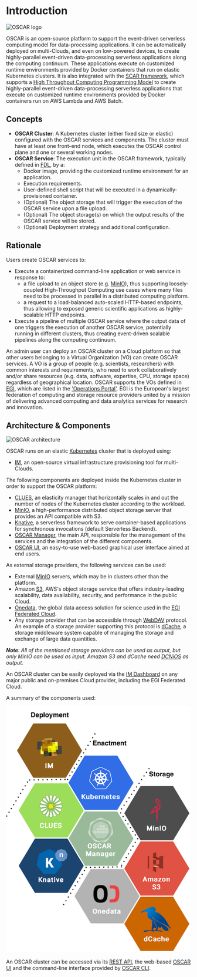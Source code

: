 # Introduction

![OSCAR logo](images/oscar3.png)

OSCAR is an open-source platform to support the event-driven serverless computing model for data-processing applications. It can be automatically deployed on multi-Clouds, and even on low-powered devices, to create highly-parallel event-driven data-processing serverless applications along the computing continuum. These applications execute on customized runtime environments provided by Docker containers that run on elastic Kubernetes clusters. It is also integrated with the 
[SCAR framework](https://github.com/grycap/scar), which supports a
[High Throughput Computing Programming Model](https://scar.readthedocs.io/en/latest/prog_model.html)
to create highly-parallel event-driven data-processing serverless applications
that execute on customized runtime environments provided by Docker containers
run on AWS Lambda and AWS Batch.


## Concepts
- **OSCAR Cluster**: A Kubernetes cluster (either fixed size or elastic) configured with the OSCAR services and components. The cluster must have at least one front-end node, which executes the OSCAR control plane and one or several working nodes.
- **OSCAR Service**: The execution unit in the OSCAR framework, typically defined in [FDL](fdl.md), by a:
    - Docker image, providing the customized runtime environment for an application.
    - Execution requirements.
    - User-defined shell script that will be executed in a dynamically-provisioned container.
    - (Optional) The object storage that will trigger the execution of the OSCAR service upon a file upload. 
    - (Optional) The object storage(s) on which the output results of the OSCAR service will be stored. 
    - (Optional) Deployment strategy and additional configuration. 


## Rationale

Users create OSCAR services to:

  - Execute a containerized command-line application or web service in response to:
      - a file upload to an object store (e.g. [MinIO](http://min.io)), thus supporting loosely-coupled High-Throughput Computing use cases where many files need to be processed in parallel in a distributed computing platform.
      - a request to a load-balanced auto-scaled HTTP-based endpoints, thus allowing to exposed generic scientific applications as highly-scalable HTTP endpoints.
  - Execute a pipeline of multiple OSCAR service where the output data of one triggers the execution of another OSCAR service, potentially running in different clusters, thus creating event-driven scalable pipelines along the computing continuum.

An admin user can deploy an OSCAR cluster on a Cloud platform so that other users belonging to a Virtual Organization (VO) can create OSCAR services. A VO is a group of people (e.g. scientists, researchers) with common interests and requirements, who need to work collaboratively and/or share resources (e.g. data, software, expertise, CPU, storage space) regardless of geographical location. OSCAR supports the VOs defined in [EGI](https://egi.eu), which are listed in the ['Operations Portal'](https://operations-portal.egi.eu/vo/a/list). EGI is the European's largest federation of computing and storage resource providers united by a mission of delivering advanced computing and data analytics services for research and innovation.


## Architecture & Components

![OSCAR architecture](images/oscar-arch.png)

OSCAR runs on an elastic [Kubernetes](http://kubernetes.io) cluster that is
deployed using:

- [IM](http://www.grycap.upv.es/im), an open-source virtual infrastructure
    provisioning tool for multi-Clouds.

The following components are deployed inside the Kubernetes cluster in order
to support the OSCAR platform:

- [CLUES](http://github.com/grycap/clues), an elasticity manager that
    horizontally scales in and out the number of nodes of the Kubernetes
    cluster according to the workload.
- [MinIO](https://min.io), a high-performance distributed object storage
    server that provides an API compatible with S3.
- [Knative](https://knative.dev), a serverless framework to serve
    container-based applications for synchronous invocations (default
    Serverless Backend).
- [OSCAR Manager](https://docs.oscar.grycap.net/api/), the main API, responsible for the management of the services and the integration of the different components. 
- [OSCAR UI](https://github.com/grycap/oscar-ui), an easy-to-use web-based graphical user interface aimed at end users.

As external storage providers, the following services can be used:

- External [MinIO](https://min.io) servers, which may be in clusters other
    than the platform.
- Amazon [S3](https://aws.amazon.com/s3/), AWS's object storage
    service that offers industry-leading scalability, data availability,
    security, and performance in the public Cloud.
- [Onedata](https://onedata.org/), the global data access solution for science
    used in the [EGI Federated Cloud](https://datahub.egi.eu/).
- Any storage provider that can be accessible through
    [WebDAV](http://www.webdav.org/) protocol. An example of a storage provider
    supporting this protocol is [dCache](https://dcache.org/), a storage
    middleware system capable of managing the storage and exchange of large data
    quantities.

***Note**: All of the mentioned storage providers can be used as output, but
only MinIO can be used as input. Amazon S3 and dCache  need [DCNiOS](https://intertwin-eu.github.io/dcnios/) as output.*


An OSCAR cluster can be easily deployed via the [IM Dashboard](http://im.egi.eu)
on any major public and on-premises Cloud provider, including the EGI Federated Cloud.

A summary of the components used: 

![OSCAR components](images/oscar-components.png)

An OSCAR cluster can be accessed via its
[REST API](https://grycap.github.io/oscar/api/), the web-based 
[OSCAR UI](https://github.com/grycap/oscar-ui) and the command-line interface provided by
[OSCAR CLI](https://github.com/grycap/oscar-cli).
